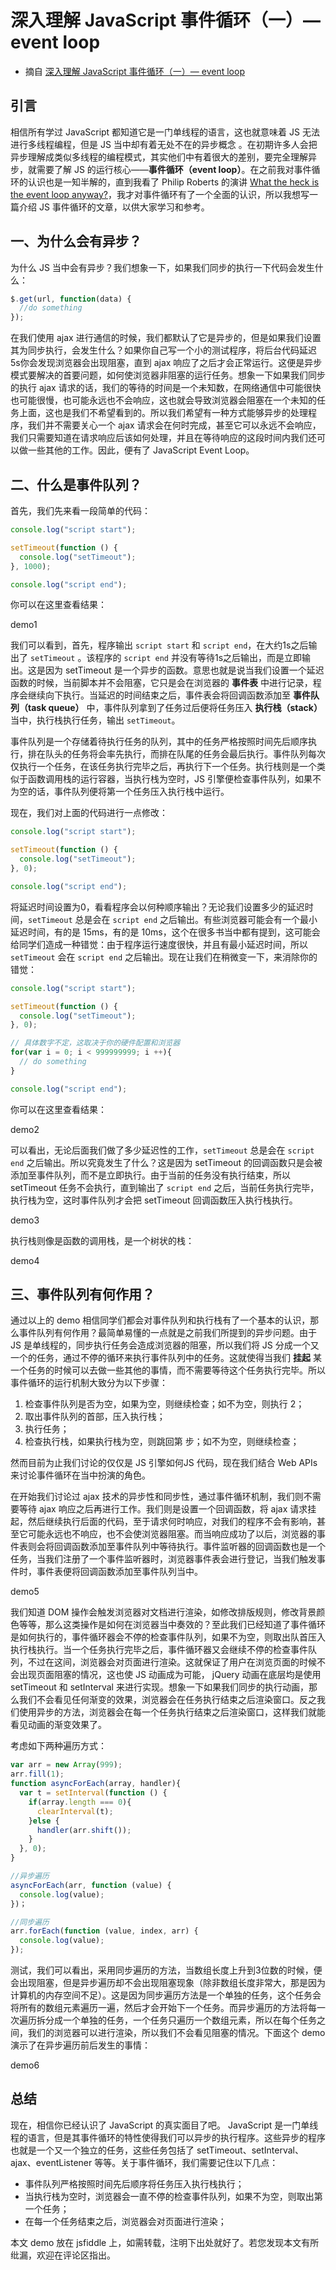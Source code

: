 # 深入理解 JavaScript 事件循环（一）— event loop

- 摘自 [深入理解 JavaScript 事件循环（一）— event loop](https://www.cnblogs.com/dong-xu/p/7000163.html)

## 引言

相信所有学过 JavaScript 都知道它是一门单线程的语言，这也就意味着 JS 无法进行多线程编程，但是 JS 当中却有着无处不在的异步概念 。在初期许多人会把异步理解成类似多线程的编程模式，其实他们中有着很大的差别，要完全理解异步，就需要了解 JS 的运行核心——**事件循环（event loop）**。在之前我对事件循环的认识也是一知半解的，直到我看了 Philip Roberts 的演讲 [What the heck is the event loop anyway?](https://www.youtube.com/watch?v=8aGhZQkoFbQ)，我才对事件循环有了一个全面的认识，所以我想写一篇介绍 JS 事件循环的文章，以供大家学习和参考。

## 一、为什么会有异步？

为什么 JS 当中会有异步？我们想象一下，如果我们同步的执行一下代码会发生什么：

```js
$.get(url, function(data) {
  //do something
});
```

在我们使用 ajax 进行通信的时候，我们都默认了它是异步的，但是如果我们设置其为同步执行，会发生什么？如果你自己写一个小的测试程序，将后台代码延迟5s你会发现浏览器会出现阻塞，直到 ajax 响应了之后才会正常运行。这便是异步模式要解决的首要问题，如何使浏览器非阻塞的运行任务。想象一下如果我们同步的执行 ajax 请求的话，我们的等待的时间是一个未知数，在网络通信中可能很快也可能很慢，也可能永远也不会响应，这也就会导致浏览器会阻塞在一个未知的任务上面，这也是我们不希望看到的。所以我们希望有一种方式能够异步的处理程序，我们并不需要关心一个 ajax 请求会在何时完成，甚至它可以永远不会响应，我们只需要知道在请求响应后该如何处理，并且在等待响应的这段时间内我们还可以做一些其他的工作。因此，便有了 JavaScript Event Loop。

## 二、什么是事件队列？

首先，我们先来看一段简单的代码：

```js
console.log("script start");

setTimeout(function () {
  console.log("setTimeout");
}, 1000);

console.log("script end");
```

你可以在这里查看结果：

demo1

我们可以看到，首先，程序输出 `script start` 和 `script end`，在大约1s之后输出了 `setTimeout` 。该程序的 `script end` 并没有等待1s之后输出，而是立即输出。这是因为 setTimeout 是一个异步的函数。意思也就是说当我们设置一个延迟函数的时候，当前脚本并不会阻塞，它只是会在浏览器的 **事件表** 中进行记录，程序会继续向下执行。当延迟的时间结束之后，事件表会将回调函数添加至 **事件队列（task queue）** 中，事件队列拿到了任务过后便将任务压入 **执行栈（stack）** 当中，执行栈执行任务，输出 `setTimeout`。

事件队列是一个存储着待执行任务的队列，其中的任务严格按照时间先后顺序执行，排在队头的任务将会率先执行，而排在队尾的任务会最后执行。事件队列每次仅执行一个任务，在该任务执行完毕之后，再执行下一个任务。执行栈则是一个类似于函数调用栈的运行容器，当执行栈为空时，JS 引擎便检查事件队列，如果不为空的话，事件队列便将第一个任务压入执行栈中运行。

现在，我们对上面的代码进行一点修改：

```js
console.log("script start");

setTimeout(function () {
  console.log("setTimeout");
}, 0);

console.log("script end");
```

将延迟时间设置为0，看看程序会以何种顺序输出？无论我们设置多少的延迟时间，`setTimeout` 总是会在 `script end` 之后输出。有些浏览器可能会有一个最小延迟时间，有的是 15ms，有的是 10ms，这个在很多书当中都有提到，这可能会给同学们造成一种错觉：由于程序运行速度很快，并且有最小延迟时间，所以 `setTimeout` 会在 `script end` 之后输出。现在让我们在稍微变一下，来消除你的错觉：

```js
console.log("script start");

setTimeout(function () {
  console.log("setTimeout");
}, 0);

// 具体数字不定，这取决于你的硬件配置和浏览器
for(var i = 0; i < 999999999; i ++){
  // do something
}

console.log("script end");
```

你可以在这里查看结果：

demo2

可以看出，无论后面我们做了多少延迟性的工作，`setTimeout` 总是会在 `script end` 之后输出。所以究竟发生了什么？这是因为 setTimeout 的回调函数只是会被添加至事件队列，而不是立即执行。由于当前的任务没有执行结束，所以 setTimeout 任务不会执行，直到输出了 `script end` 之后，当前任务执行完毕，执行栈为空，这时事件队列才会把 setTimeout 回调函数压入执行栈执行。

demo3

执行栈则像是函数的调用栈，是一个树状的栈：

demo4

## 三、事件队列有何作用？

通过以上的 demo 相信同学们都会对事件队列和执行栈有了一个基本的认识，那么事件队列有何作用？最简单易懂的一点就是之前我们所提到的异步问题。由于 JS 是单线程的，同步执行任务会造成浏览器的阻塞，所以我们将 JS 分成一个又一个的任务，通过不停的循环来执行事件队列中的任务。这就使得当我们 **挂起** 某一个任务的时候可以去做一些其他的事情，而不需要等待这个任务执行完毕。所以事件循环的运行机制大致分为以下步骤：

1. 检查事件队列是否为空，如果为空，则继续检查；如不为空，则执行 2；
2. 取出事件队列的首部，压入执行栈；
3. 执行任务；
4. 检查执行栈，如果执行栈为空，则跳回第 步；如不为空，则继续检查；

然而目前为止我们讨论的仅仅是 JS 引擎如何JS 代码，现在我们结合 Web APIs 来讨论事件循环在当中扮演的角色。

在开始我们讨论过 ajax 技术的异步性和同步性，通过事件循环机制，我们则不需要等待 ajax 响应之后再进行工作。我们则是设置一个回调函数，将 ajax 请求挂起，然后继续执行后面的代码，至于请求何时响应，对我们的程序不会有影响，甚至它可能永远也不响应，也不会使浏览器阻塞。而当响应成功了以后，浏览器的事件表则会将回调函数添加至事件队列中等待执行。事件监听器的回调函数也是一个任务，当我们注册了一个事件监听器时，浏览器事件表会进行登记，当我们触发事件时，事件表便将回调函数添加至事件队列当中。

demo5

我们知道 DOM 操作会触发浏览器对文档进行渲染，如修改排版规则，修改背景颜色等等，那么这类操作是如何在浏览器当中奏效的？至此我们已经知道了事件循环是如何执行的，事件循环器会不停的检查事件队列，如果不为空，则取出队首压入执行栈执行。当一个任务执行完毕之后，事件循环器又会继续不停的检查事件队列，不过在这间，浏览器会对页面进行渲染。这就保证了用户在浏览页面的时候不会出现页面阻塞的情况，这也使 JS 动画成为可能， jQuery 动画在底层均是使用 setTimeout 和 setInterval 来进行实现。想象一下如果我们同步的执行动画，那么我们不会看见任何渐变的效果，浏览器会在任务执行结束之后渲染窗口。反之我们使用异步的方法，浏览器会在每一个任务执行结束之后渲染窗口，这样我们就能看见动画的渐变效果了。

考虑如下两种遍历方式：

```js
var arr = new Array(999);
arr.fill(1);
function asyncForEach(array, handler){
  var t = setInterval(function () {
    if(array.length === 0){
      clearInterval(t);
    }else {
      handler(arr.shift());
    }
  }, 0);
}

//异步遍历
asyncForEach(arr, function (value) {
  console.log(value);
})；

//同步遍历
arr.forEach(function (value, index, arr) {
  console.log(value);
});
```

测试，我们可以看出，采用同步遍历的方法，当数组长度上升到3位数的时候，便会出现阻塞，但是异步遍历却不会出现阻塞现象（除非数组长度非常大，那是因为计算机的内存空间不足）。这是因为同步遍历方法是一个单独的任务，这个任务会将所有的数组元素遍历一遍，然后才会开始下一个任务。而异步遍历的方法将每一次遍历拆分成一个单独的任务，一个任务只遍历一个数组元素，所以在每个任务之间，我们的浏览器可以进行渲染，所以我们不会看见阻塞的情况。下面这个 demo 演示了在异步遍历前后发生的事情：

demo6

## 总结

现在，相信你已经认识了 JavaScript 的真实面目了吧。 JavaScript 是一门单线程的语言，但是其事件循环的特性使得我们可以异步的执行程序。这些异步的程序也就是一个又一个独立的任务，这些任务包括了 setTimeout、setInterval、ajax、eventListener 等等。关于事件循环，我们需要记住以下几点：

- 事件队列严格按照时间先后顺序将任务压入执行栈执行；
- 当执行栈为空时，浏览器会一直不停的检查事件队列，如果不为空，则取出第一个任务；
- 在每一个任务结束之后，浏览器会对页面进行渲染；

本文 demo 放在 jsfiddle 上，如需转载，注明下出处就好了。若您发现本文有所纰漏，欢迎在评论区指出。
